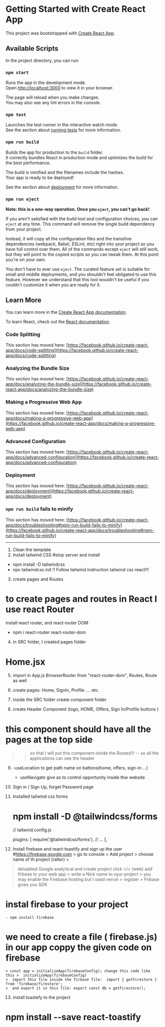 # Getting Started with Create React App

This project was bootstrapped with [Create React App](https://github.com/facebook/create-react-app).

## Available Scripts

In the project directory, you can run:

### `npm start`

Runs the app in the development mode.\
Open [http://localhost:3000](http://localhost:3000) to view it in your browser.

The page will reload when you make changes.\
You may also see any lint errors in the console.

### `npm test`

Launches the test runner in the interactive watch mode.\
See the section about [running tests](https://facebook.github.io/create-react-app/docs/running-tests) for more information.

### `npm run build`

Builds the app for production to the `build` folder.\
It correctly bundles React in production mode and optimizes the build for the best performance.

The build is minified and the filenames include the hashes.\
Your app is ready to be deployed!

See the section about [deployment](https://facebook.github.io/create-react-app/docs/deployment) for more information.

### `npm run eject`

**Note: this is a one-way operation. Once you `eject`, you can't go back!**

If you aren't satisfied with the build tool and configuration choices, you can `eject` at any time. This command will remove the single build dependency from your project.

Instead, it will copy all the configuration files and the transitive dependencies (webpack, Babel, ESLint, etc) right into your project so you have full control over them. All of the commands except `eject` will still work, but they will point to the copied scripts so you can tweak them. At this point you're on your own.

You don't have to ever use `eject`. The curated feature set is suitable for small and middle deployments, and you shouldn't feel obligated to use this feature. However we understand that this tool wouldn't be useful if you couldn't customize it when you are ready for it.

## Learn More

You can learn more in the [Create React App documentation](https://facebook.github.io/create-react-app/docs/getting-started).

To learn React, check out the [React documentation](https://reactjs.org/).

### Code Splitting

This section has moved here: [https://facebook.github.io/create-react-app/docs/code-splitting](https://facebook.github.io/create-react-app/docs/code-splitting)

### Analyzing the Bundle Size

This section has moved here: [https://facebook.github.io/create-react-app/docs/analyzing-the-bundle-size](https://facebook.github.io/create-react-app/docs/analyzing-the-bundle-size)

### Making a Progressive Web App

This section has moved here: [https://facebook.github.io/create-react-app/docs/making-a-progressive-web-app](https://facebook.github.io/create-react-app/docs/making-a-progressive-web-app)

### Advanced Configuration

This section has moved here: [https://facebook.github.io/create-react-app/docs/advanced-configuration](https://facebook.github.io/create-react-app/docs/advanced-configuration)

### Deployment

This section has moved here: [https://facebook.github.io/create-react-app/docs/deployment](https://facebook.github.io/create-react-app/docs/deployment)

### `npm run build` fails to minify

This section has moved here: [https://facebook.github.io/create-react-app/docs/troubleshooting#npm-run-build-fails-to-minify](https://facebook.github.io/create-react-app/docs/troubleshooting#npm-run-build-fails-to-minify)


-----------------------------------------------------------------------------------------------------
1. Clean the template
2. Install tailwind CSS
  #stop server and install 
  - npm install -D tailwindcss
  - npx tailwindcss init
  !! Follow tailwind instruction tailwind css react!!!
3. create pages and Routes
  # to create pages and routes in React I use react Router
  install react router, and react router DOM
  - npm i react-router react-router-dom
4. in SRC folder, I created pages folder
  # Home.jsx
5. import in App.js BrowserRouter from "react-router-dom", Routes, Route as well
6. create pages: Home, SignIn, Profile .... etc.

7. inside the SRC folder create component folder

8. create Header Component (logo, HOME, Offers, Sign In/Profile buttons )
  # this component should have all the pages at the top side
  >> so that I will put this component otside the Routes!!!
  -- so all the applications can see the header
9. -useLocation to get path name on battons(home, offers, sign-in ...)
   - useNavigate give as to control opportunity inside thw website 

10. Sign in / Sign Up, forget Password page
11. Installed tailwind css forms 
    # npm install -D @tailwindcss/forms
    // tailwind.config.js
    
      plugins: [
        require('@tailwindcss/forms'),
        // ...
      ],
12. Install firebase and react-toastify and sign up the user
  #https://firebase.google.com > go to console > Add project > choose name of th project (raltor) > 
   > deisabled Google analytical and create project 
   > click </> (web)
   > add firbase to your web app
     > write a Nick name to oyur project
     > you may enable the Firebase hosting  but I used vercel
     > register
     > Fribase gives you SDK
  # instal firebase to your project
    - npm install firebase
  # we need to create a file ( firebase.js) in our app coppy the given code on firebase
    > const app = initializeApp(firebaseConfig); change this code like this >  initializeApp(firebaseConfig) 
    >  import this file inside the firbase file:  import { getFirestore } from 'firebase/firestore';
    >  and export it in this file: export const db = getFirestore();

13. install toastefy to the project 
  # npm install --save react-toastify



